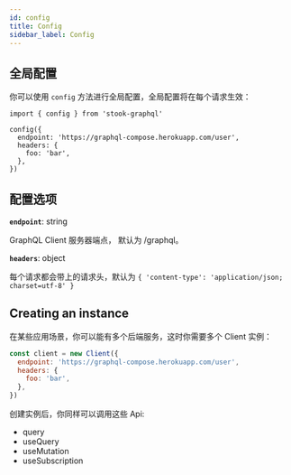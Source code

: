 ```yaml
---
id: config
title: Config
sidebar_label: Config
---
```


## 全局配置

你可以使用 `config` 方法进行全局配置，全局配置将在每个请求生效：

```tsx
import { config } from 'stook-graphql'

config({
  endpoint: 'https://graphql-compose.herokuapp.com/user',
  headers: {
    foo: 'bar',
  },
})
```

## 配置选项

**`endpoint`**: string

GraphQL Client 服务器端点， 默认为 /graphql。

**`headers`**: object

每个请求都会带上的请求头，默认为 `{ 'content-type': 'application/json; charset=utf-8' }`

## Creating an instance

在某些应用场景，你可以能有多个后端服务，这时你需要多个 Client 实例：

```js
const client = new Client({
  endpoint: 'https://graphql-compose.herokuapp.com/user',
  headers: {
    foo: 'bar',
  },
})
```

创建实例后，你同样可以调用这些 Api:

- query
- useQuery
- useMutation
- useSubscription
